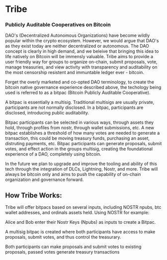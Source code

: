 # Tribe

### Publicly Auditable Cooperatives on Bitcoin

DAO's (Decentralized Autonomous Organizations) have become wildly popular within the crypto ecosystem. However, we would argue that DAO's as they exist today are neither decentralized or autonomous. The DAO concept is clearly in high demand, and we beleive that bringing this idea to life natively on Bitcoin will be immensly valuable. Tribe aims to provide a user friendly way for groups to organize on-chain, submit proposals, vote, manage treasuries, and view activity with transparency and auditability on the most censorship resistent and immuntable ledger ever - bitcoin.

Forget the overly marketed and co-opted DAO terminology, to create the bitcoin native governance experience described above, the techology being used is referred to as a bitpac (Bitcoin Publicly Auditable Cooperative).

A bitpac is essentially a multisig. Traditional multisigs are usually private, participants are not normally disclosed. In a bitpac, participants are disclosed, introducing public auditability.

Bitpac participants can be selected in various ways, through assets they hold, through profiles from nostr, through wallet submissions, etc. A new bitpac establishes a threshold of how many votes are needed to generate a transaction, this could be moving treasury funds, purchasing an asset, distruting payments, etc. Bitpac participants can generate proposals, submit votes, and effect action in the groups multisig, creating the foundational experience of a DAO, completely using bitcoin.

In the future we plan to upgrade and improve the tooling and ability of this tech through the integration of DLCs, Lightning, Nostr, and more. Tribe will always be bitcoin only and aims to push the capability of on-chain organization and governance forward.

## How Tribe Works:

Tribe will offer bitpacs based on several inputs, including NOSTR npubs, btc wallet addresses, and ordinals assets held. Using NOSTR for example:

Alice and Bob enter their Nostr Keys (Npubs) as inputs to create a Bitpac.

A multisig bitpac is created where both participants have access to make proposals, submit votes, and thus control the treasurary.

Both participants can make proposals and submit votes to existing proposals, passed votes generate treasury transactions

